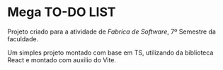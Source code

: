 # Mega TO-DO LIST
Projeto criado para a atividade de *Fabrica de Software*, 7º Semestre da faculdade.

Um simples projeto montado com base em TS, utilizando da biblioteca React e montado com auxilio do Vite.
